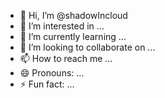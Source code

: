 - 👋 Hi, I’m @shadowIncloud
- 👀 I’m interested in ...
- 🌱 I’m currently learning ...
- 💞️ I’m looking to collaborate on ...
- 📫 How to reach me ...
- 😄 Pronouns: ...
- ⚡ Fun fact: ...

<!---
shadowIncloud/shadowIncloud is a ✨ special ✨ repository because its `README.md` (this file) appears on your GitHub profile.
You can click the Preview link to take a look at your changes.
--->
